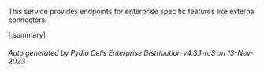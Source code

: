 






This service provides endpoints for enterprise specific features like external connectors.

[:summary]

###### Auto generated by Pydio Cells Enterprise Distribution v4.3.1-rc3 on 13-Nov-2023
